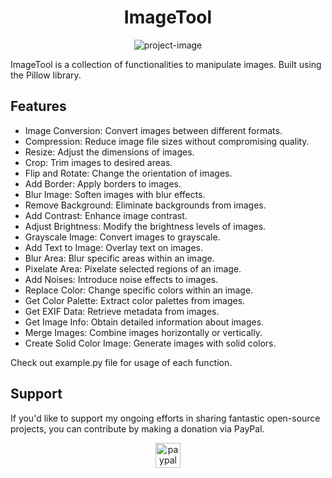 <h1 align="center" id="title">ImageTool</h1>

<p align="center"><img src="https://socialify.git.ci/rudymohammadbali/ImageTool/image?font=Inter&amp;forks=1&amp;issues=1&amp;language=1&amp;name=1&amp;owner=1&amp;pattern=Solid&amp;pulls=1&amp;stargazers=1&amp;theme=Auto" alt="project-image"></p>

<p id="description">ImageTool is a collection of functionalities to manipulate images. Built using the Pillow library.</p>
  
<h2>Features</h2>

* Image Conversion: Convert images between different formats.
* Compression: Reduce image file sizes without compromising quality.
* Resize: Adjust the dimensions of images.
* Crop: Trim images to desired areas.
* Flip and Rotate: Change the orientation of images.
* Add Border: Apply borders to images.
* Blur Image: Soften images with blur effects.
* Remove Background: Eliminate backgrounds from images.
* Add Contrast: Enhance image contrast.
* Adjust Brightness: Modify the brightness levels of images.
* Grayscale Image: Convert images to grayscale.
* Add Text to Image: Overlay text on images.
* Blur Area: Blur specific areas within an image.
* Pixelate Area: Pixelate selected regions of an image.
* Add Noises: Introduce noise effects to images.
* Replace Color: Change specific colors within an image.
* Get Color Palette: Extract color palettes from images.
* Get EXIF Data: Retrieve metadata from images.
* Get Image Info: Obtain detailed information about images.
* Merge Images: Combine images horizontally or vertically.
* Create Solid Color Image: Generate images with solid colors.

<p>Check out example.py file for usage of each function.</p>

<h2 align="left">Support</h2>

<p align="left">If you'd like to support my ongoing efforts in sharing fantastic open-source projects, you can contribute by making a donation via PayPal.</p>

<div align="center">
  <a href="https://www.paypal.com/paypalme/iamironman0" target="_blank">
    <img src="https://img.shields.io/static/v1?message=PayPal&logo=paypal&label=&color=00457C&logoColor=white&labelColor=&style=flat" height="40" alt="paypal logo"  />
  </a>
</div>
